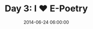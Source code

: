 ---
permalink: /jekyll/update/2014/06/24/day3
redirect_to: http://arounddh.elotroalex.com/jekyll/update/2014/06/24/day3/
layout: base_redirect
title:  "Day 3: I ♥ E-Poetry"
date:   2014-06-24 06:00:00
categories: jekyll update
---